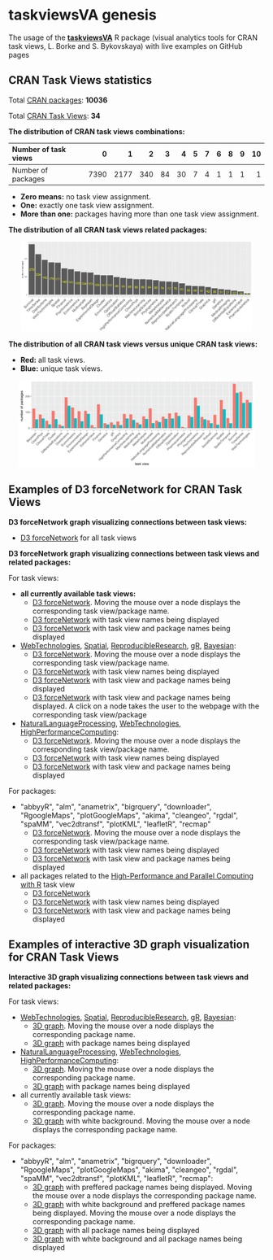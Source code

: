 # taskviewsVA genesis

The usage of the [**taskviewsVA**](https://github.com/lborke/taskviewsVA) R package (visual analytics tools for CRAN task views, L. Borke and S. Bykovskaya) with live examples on GitHub pages

## CRAN Task Views statistics 

Total [CRAN packages](https://cran.r-project.org/web/packages): **10036**

Total [CRAN Task Views](https://cran.r-project.org/web/views): **34**

**The distribution of CRAN task views combinations:**

|Number of task views   |    0|    1|   2|  3|  4|  5|  7|  6|  8|  9| 10|
|:--|----:|----:|---:|--:|--:|--:|--:|--:|--:|--:|--:|
|Number of packages | 7390| 2177| 340| 84| 30|  7|  4|  1|  1|  1|  1|

- **Zero means:** no task view assignment.
- **One:** exactly one task view assignment.
- **More than one:** packages having more than one task view assignment.

**The distribution of all CRAN task views related packages:**
<p align="center"><img src="img/tviews_freq_v1.png" width="90%" alt="The distribution of all CRAN task views related packages"></p>

**The distribution of all CRAN task views versus unique CRAN task views:**
- **Red:** all task views.
- **Blue:** unique task views.
<p align="center"><img src="img/tviews_freq_all_vs_unique.png" width="92%" alt="all CRAN task views vs. unique CRAN task views"></p>



## Examples of D3 forceNetwork for CRAN Task Views

**D3 forceNetwork graph visualizing connections between task views:**
- [D3 forceNetwork](http://bemined.github.io/TaskviewsGenesis/FN/FN_tviews.html) for all task views

**D3 forceNetwork graph visualizing connections between task views and related packages:**

For task views:
- **all currently available task views:**
  - [D3 forceNetwork](http://bemined.github.io/TaskviewsGenesis/FN/FN_all_tviews_labels_no.html). Moving the mouse over a node displays the corresponding task view/package name.
  - [D3 forceNetwork](http://bemined.github.io/TaskviewsGenesis/FN/FN_all_tviews_labels_views.html) with task view names being displayed
  - [D3 forceNetwork](http://bemined.github.io/TaskviewsGenesis/FN/FN_all_tviews_labels_all.html) with task view and package names being displayed
- [WebTechnologies](https://cran.r-project.org/web/views/WebTechnologies.html), [Spatial](https://cran.r-project.org/web/views/Spatial.html), [ReproducibleResearch](https://cran.r-project.org/web/views/ReproducibleResearch.html), [gR](https://cran.r-project.org/web/views/gR.html), [Bayesian](https://cran.r-project.org/web/views/Bayesian.html):
  - [D3 forceNetwork](http://bemined.github.io/TaskviewsGenesis/FN/FN_some_tviews_1_labels_no.html). Moving the mouse over a node displays the corresponding task view/package name.
  - [D3 forceNetwork](http://bemined.github.io/TaskviewsGenesis/FN/FN_some_tviews_1_labels_views.html) with task view names being displayed
  - [D3 forceNetwork](http://bemined.github.io/TaskviewsGenesis/FN/FN_some_tviews_1_labels_all.html) with task view and package names being displayed
  - [D3 forceNetwork](http://bemined.github.io/TaskviewsGenesis/FN/FN_some_tviews_1_labels_all_clickable.html) with task view and package names being displayed. A click on a node takes the user to the webpage with the corresponding task view/package
- [NaturalLanguageProcessing](https://cran.r-project.org/web/views/NaturalLanguageProcessing.html), [WebTechnologies](https://cran.r-project.org/web/views/WebTechnologies.html), [HighPerformanceComputing](https://cran.r-project.org/web/views/HighPerformanceComputing.html):
  - [D3 forceNetwork](http://bemined.github.io/TaskviewsGenesis/FN/FN_some_tviews_2_labels_no.html). Moving the mouse over a node displays the corresponding task view/package name.
  - [D3 forceNetwork](http://bemined.github.io/TaskviewsGenesis/FN/FN_some_tviews_2_labels_views.html) with task view names being displayed
  - [D3 forceNetwork](http://bemined.github.io/TaskviewsGenesis/FN/FN_some_tviews_2_labels_all.html) with task view and package names being displayed
  
For packages:
- "abbyyR", "alm", "anametrix", "bigrquery", "downloader", "RgoogleMaps", "plotGoogleMaps", "akima", "cleangeo", "rgdal", "spaMM", "vec2dtransf", "plotKML", "leafletR", "recmap"
  - [D3 forceNetwork](http://bemined.github.io/TaskviewsGenesis/FN/FN_some_packages_1_labels_no.html). Moving the mouse over a node displays the corresponding task view/package name.
  - [D3 forceNetwork](http://bemined.github.io/TaskviewsGenesis/FN/FN_some_packages_1_labels_views.html) with task view names being displayed
  - [D3 forceNetwork](http://bemined.github.io/TaskviewsGenesis/FN/FN_some_packages_1_labels_all.html) with task view and package names being displayed
- all packages related to the [High-Performance and Parallel Computing with R](https://cran.r-project.org/web/views/HighPerformanceComputing.html) task view
  - [D3 forceNetwork](http://bemined.github.io/TaskviewsGenesis/FN/FN_some_packages_2_labels_no.html)
  - [D3 forceNetwork](http://bemined.github.io/TaskviewsGenesis/FN/FN_some_packages_2_labels_views.html) with task view names being displayed
  - [D3 forceNetwork](http://bemined.github.io/TaskviewsGenesis/FN/FN_some_packages_2_labels_all.html) with task view and package names being displayed

## Examples of interactive 3D graph visualization for CRAN Task Views

**Interactive 3D graph visualizing connections between task views and related packages:**

For task views:
- [WebTechnologies](https://cran.r-project.org/web/views/WebTechnologies.html), [Spatial](https://cran.r-project.org/web/views/Spatial.html), [ReproducibleResearch](https://cran.r-project.org/web/views/ReproducibleResearch.html), [gR](https://cran.r-project.org/web/views/gR.html), [Bayesian](https://cran.r-project.org/web/views/Bayesian.html):
  - [3D graph](http://bemined.github.io/TaskviewsGenesis/GraphJS/graphjs_some_tviews_1.html). Moving the mouse over a node displays the corresponding package name.
  - [3D graph](http://bemined.github.io/TaskviewsGenesis/GraphJS/graphjs_some_tviews_1_labels.html) with package names being displayed
- [NaturalLanguageProcessing](https://cran.r-project.org/web/views/NaturalLanguageProcessing.html), [WebTechnologies](https://cran.r-project.org/web/views/WebTechnologies.html), [HighPerformanceComputing](https://cran.r-project.org/web/views/HighPerformanceComputing.html):
  - [3D graph](http://bemined.github.io/TaskviewsGenesis/GraphJS/graphjs_some_tviews_2.html). Moving the mouse over a node displays the corresponding package name.
  - [3D graph](http://bemined.github.io/TaskviewsGenesis/GraphJS/graphjs_some_tviews_2_labels.html) with package names being displayed
- all currently available task views:
  - [3D graph](http://bemined.github.io/TaskviewsGenesis/GraphJS/graphjs_all_tviews.html). Moving the mouse over a node displays the corresponding package name.
  - [3D graph](http://bemined.github.io/TaskviewsGenesis/GraphJS/graphjs_all_tviews_white_bg.html) with white background. Moving the mouse over a node displays the corresponding package name.

For packages:
- "abbyyR", "alm", "anametrix", "bigrquery", "downloader", "RgoogleMaps", "plotGoogleMaps", "akima", "cleangeo", "rgdal", "spaMM", "vec2dtransf", "plotKML", "leafletR", "recmap":
  - [3D graph](http://bemined.github.io/TaskviewsGenesis/GraphJS/graphjs_some_packages_1.html) with preffered package names being displayed. Moving the mouse over a node displays the corresponding package name.
  - [3D graph](http://bemined.github.io/TaskviewsGenesis/GraphJS/graphjs_some_packages_1_white_bg.html) with white background and preffered package names being displayed. Moving the mouse over a node displays the corresponding package name.
   - [3D graph](http://bemined.github.io/TaskviewsGenesis/GraphJS/graphjs_some_packages_1_labels.html) with all package names being displayed
  - [3D graph](http://bemined.github.io/TaskviewsGenesis/GraphJS/graphjs_some_packages_1_labels_white_bg.html) with white background and all package names being displayed
